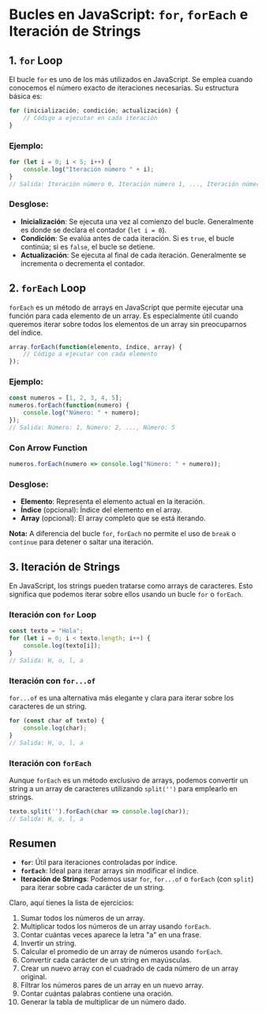 # Bucles en JavaScript: `for`, `forEach` e Iteración de Strings

## 1. `for` Loop

El bucle `for` es uno de los más utilizados en JavaScript. Se emplea cuando conocemos el número exacto de iteraciones necesarias. Su estructura básica es:

```javascript
for (inicialización; condición; actualización) {
    // Código a ejecutar en cada iteración
}
```

### Ejemplo:

```javascript
for (let i = 0; i < 5; i++) {
    console.log("Iteración número " + i);
}
// Salida: Iteración número 0, Iteración número 1, ..., Iteración número 4
```

### Desglose:
- **Inicialización**: Se ejecuta una vez al comienzo del bucle. Generalmente es donde se declara el contador (`let i = 0`).
- **Condición**: Se evalúa antes de cada iteración. Si es `true`, el bucle continúa; si es `false`, el bucle se detiene.
- **Actualización**: Se ejecuta al final de cada iteración. Generalmente se incrementa o decrementa el contador.

## 2. `forEach` Loop

`forEach` es un método de arrays en JavaScript que permite ejecutar una función para cada elemento de un array. Es especialmente útil cuando queremos iterar sobre todos los elementos de un array sin preocuparnos del índice.

```javascript
array.forEach(function(elemento, índice, array) {
    // Código a ejecutar con cada elemento
});
```

### Ejemplo:

```javascript
const numeros = [1, 2, 3, 4, 5];
numeros.forEach(function(numero) {
    console.log("Número: " + numero);
});
// Salida: Número: 1, Número: 2, ..., Número: 5
```

### Con Arrow Function

```javascript
numeros.forEach(numero => console.log("Número: " + numero));
```

### Desglose:
- **Elemento**: Representa el elemento actual en la iteración.
- **Índice** (opcional): Índice del elemento en el array.
- **Array** (opcional): El array completo que se está iterando.

**Nota:** A diferencia del bucle `for`, `forEach` no permite el uso de `break` o `continue` para detener o saltar una iteración.

## 3. Iteración de Strings

En JavaScript, los strings pueden tratarse como arrays de caracteres. Esto significa que podemos iterar sobre ellos usando un bucle `for` o `forEach`.

### Iteración con `for` Loop

```javascript
const texto = "Hola";
for (let i = 0; i < texto.length; i++) {
    console.log(texto[i]);
}
// Salida: H, o, l, a
```

### Iteración con `for...of`

`for...of` es una alternativa más elegante y clara para iterar sobre los caracteres de un string.

```javascript
for (const char of texto) {
    console.log(char);
}
// Salida: H, o, l, a
```

### Iteración con `forEach`

Aunque `forEach` es un método exclusivo de arrays, podemos convertir un string a un array de caracteres utilizando `split('')` para emplearlo en strings.

```javascript
texto.split('').forEach(char => console.log(char));
// Salida: H, o, l, a
```

## Resumen

- **`for`**: Útil para iteraciones controladas por índice.
- **`forEach`**: Ideal para iterar arrays sin modificar el índice.
- **Iteración de Strings**: Podemos usar `for`, `for...of` o `forEach` (con `split`) para iterar sobre cada carácter de un string.

Claro, aquí tienes la lista de ejercicios:

1. Sumar todos los números de un array.
2. Multiplicar todos los números de un array usando `forEach`.
3. Contar cuántas veces aparece la letra "a" en una frase.
4. Invertir un string.
5. Calcular el promedio de un array de números usando `forEach`.
6. Convertir cada carácter de un string en mayúsculas.
7. Crear un nuevo array con el cuadrado de cada número de un array original.
8. Filtrar los números pares de un array en un nuevo array.
9. Contar cuántas palabras contiene una oración.
10. Generar la tabla de multiplicar de un número dado.